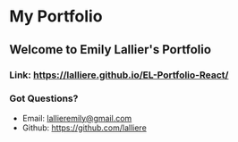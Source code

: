 # My Portfolio

## Welcome to Emily Lallier's Portfolio 

### Link: https://lalliere.github.io/EL-Portfolio-React/

### Got Questions?
* Email: lallieremily@gmail.com
* Github: https://github.com/lalliere